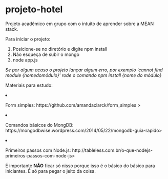 # projeto-hotel
Projeto acadêmico em grupo com o intuito de aprender sobre a MEAN stack.

Para iniciar o projeto:
1. Posicione-se no diretório e digite npm install
2. Não esqueça de subir o mongo
3. node app.js

*Se por algum acaso o projeto lançar algum erro, por exemplo 'cannot find module {nomedomódulo}' 
rode o comando npm install {nome do módulo}*

Materiais para estudo:
<li><p>Form simples: https://github.com/amandaclarck/form_simples ></p></li> 
<li><p> Comandos básicos do MongDB: https://mongodbwise.wordpress.com/2014/05/22/mongodb-guia-rapido></p></li>
<li><p> Primeiros passos com Node.js: http://tableless.com.br/o-que-nodejs-primeiros-passos-com-node-js></p></li>

É importante <b>NÃO</b> ficar só nisso porque isso é o básico do básico para iniciantes. É só para pegar o jeito da coisa.


